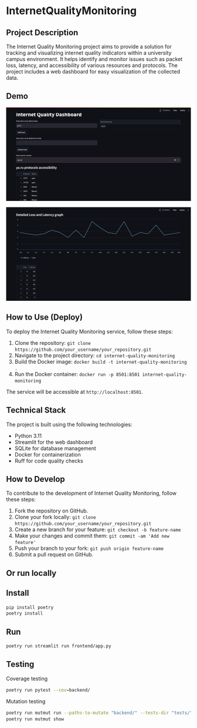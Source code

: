 # InternetQualityMonitoring

## Project Description

The Internet Quality Monitoring project aims to provide a solution for tracking and visualizing internet quality indicators within a university campus environment. It helps identify and monitor issues such as packet loss, latency, and accessibility of various resources and protocols. The project includes a web dashboard for easy visualization of the collected data.

## Demo 

![img.png](images/img.png)

![img_1.png](images/img_1.png)

## How to Use (Deploy)

To deploy the Internet Quality Monitoring service, follow these steps:

1. Clone the repository: `git clone https://github.com/your_username/your_repository.git`
2. Navigate to the project directory: `cd internet-quality-monitoring`
3. Build the Docker image: `docker build -t internet-quality-monitoring .`
4. Run the Docker container: `docker run -p 8501:8501 internet-quality-monitoring`

The service will be accessible at `http://localhost:8501`.

## Technical Stack

The project is built using the following technologies:

- Python 3.11
- Streamlit for the web dashboard
- SQLite for database management
- Docker for containerization
- Ruff for code quality checks

## How to Develop

To contribute to the development of Internet Quality Monitoring, follow these steps:

1. Fork the repository on GitHub.
2. Clone your fork locally: `git clone https://github.com/your_username/your_repository.git`
3. Create a new branch for your feature: `git checkout -b feature-name`
4. Make your changes and commit them: `git commit -am 'Add new feature'`
5. Push your branch to your fork: `git push origin feature-name`
6. Submit a pull request on GitHub.

## Or run locally 

## Install

```bash
pip install poetry
poetry install
```

## Run

```bash
poetry run streamlit run frontend/app.py
```

## Testing 

Coverage testing

```bash
poetry run pytest --cov=backend/
```

Mutation testing

```bash
poetry run mutmut run --paths-to-mutate "backend/" --tests-dir "tests/"
poetry run mutmut show
```
